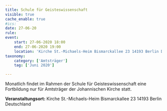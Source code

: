 ```yaml
---
title: Schule für Geisteswissenschaft
visible: true
cache_enable: true
#ics: 
date: 27-06-20
rule: 
event:
	start: 27-06-2020 18:00
	end: 27-06-2020 19:00
	location: 'Kirche St.-Michaels-Heim Bismarckallee 23 14193 Berlin Deutschland'
taxonomy:
	category: ['Amtsträger']
	tag: ['Juni 2020']

---
```

Monatlich findet im Rahmen der Schule für Geisteswissenschaft eine Fortbildung nur für Amtsträger der Johannischen Kirche statt.



**Veranstaltungsort:** Kirche St.-Michaels-Heim
Bismarckallee 23
14193 Berlin
Deutschland

